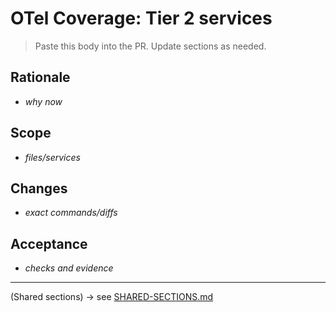 # OTel Coverage: Tier 2 services

> Paste this body into the PR. Update sections as needed.

## Rationale
- _why now_

## Scope
- _files/services_

## Changes
- _exact commands/diffs_

## Acceptance
- _checks and evidence_

---

(Shared sections) → see [SHARED-SECTIONS.md](./SHARED-SECTIONS.md)
